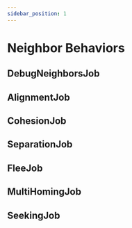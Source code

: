 ```yaml
---
sidebar_position: 1
---
```


# Neighbor Behaviors

## DebugNeighborsJob

## AlignmentJob

## CohesionJob

## SeparationJob

## FleeJob

## MultiHomingJob

## SeekingJob